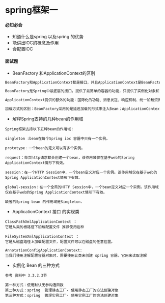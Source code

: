 # spring框架一



#### 必知必会

- 知道什么是spring 以及spring 的优势
- 能讲出IOC的概念及作用
- 会配置IOC



#### 面试题

- BeanFactory 和ApplicationContext的区别

```java
BeanFactory和ApplicationContext都是接口，并且ApplicationContext是BeanFactory的子接口。

BeanFactory是Spring中最底层的接口，提供了最简单的容器的功能，只提供了实例化对象和拿对象的功能。而ApplicationContext是Spring的一个更高级的容器，提供了更多的有用的功能。 

ApplicationContext提供的额外的功能：国际化的功能、消息发送、响应机制、统一加载资源的功能、强大的事件机制、对Web应用的支持等等。

加载方式的区别：BeanFactory采用的是延迟加载的形式来注入Bean；ApplicationContext则相反的，它是在Ioc启动时就一次性创建所有的Bean,好处是可以马上发现Spring配置文件中的错误，坏处是造成浪费。
```

- 解释Spring支持的几种bean的作用域

```
Spring框架支持以下五种bean的作用域：

singleton :bean在每个Spring ioc 容器中只有一个实例。

prototype：一个bean的定义可以有多个实例。

request：每次http请求都会创建一个bean，该作用域仅在基于web的Spring ApplicationContext情形下有效。

session：在一个HTTP Session中，一个bean定义对应一个实例。该作用域仅在基于web的Spring ApplicationContext情形下有效。

global-session：在一个全局的HTTP Session中，一个bean定义对应一个实例。该作用域仅在基于web的Spring ApplicationContext情形下有效。

缺省的Spring bean 的作用域是Singleton.
```

- ApplicationContext  接口 的实现类

```
ClassPathXmlApplicationContext ：
它是从类的根路径下加载配置文件 推荐使用这种

FileSystemXmlApplicationContext ：
它是从磁盘路径上加载配置文件，配置文件可以在磁盘的任意位置。

AnnotationConfigApplicationContext:
当我们使用注解配置容器对象时，需要使用此类来创建 spring 容器。它用来读取注解
```

- 实例化 Bean 的三种方式

```
参考 资料中 3.3.2.3节

第一种方式：使用默认无参构造函数
第二种方式：spring  管理静态工厂- 使用静态工厂的方法创建对象
第三种方式：spring  管理实例工厂- 使用实例工厂的方法创建对象
```

